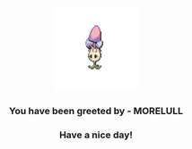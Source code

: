 <p align="center">
            <img src="https://raw.githubusercontent.com/PokeAPI/sprites/master/sprites/pokemon/755.png" width="150" height="150">
          </p>
          <h3 align="center">You have been greeted by - <b>MORELULL</b></h3>
          <h3 align="center">Have a nice day!</h3>
